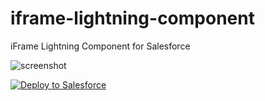# iframe-lightning-component
iFrame Lightning Component for Salesforce

![screenshot](https://github.com/nikitakarpenkov/iframe-lightning-component/raw/master/screenshot.png "iFrame Lightning Component for Salesforce")

<a href="https://githubsfdeploy.herokuapp.com">
  <img alt="Deploy to Salesforce"
       src="https://raw.githubusercontent.com/afawcett/githubsfdeploy/master/deploy.png">
</a>